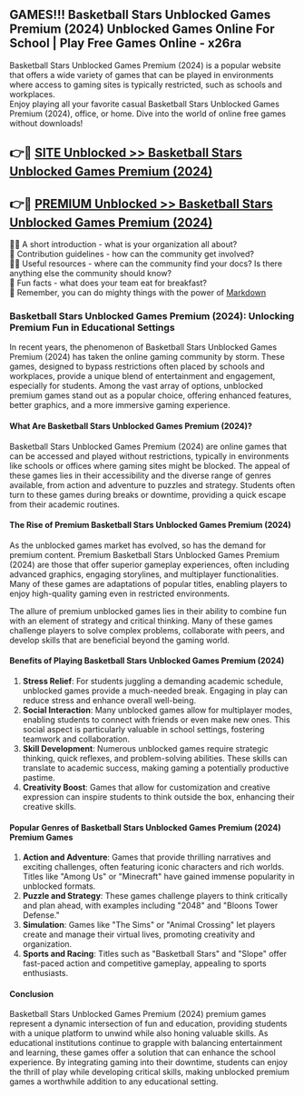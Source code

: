 ## GAMES!!! Basketball Stars Unblocked Games Premium (2024) Unblocked Games Online For School | Play Free Games Online - x26ra

Basketball Stars Unblocked Games Premium (2024) is a popular website that offers a wide variety of games that can be played in environments where access to gaming sites is typically restricted, such as schools and workplaces.  
Enjoy playing all your favorite casual Basketball Stars Unblocked Games Premium (2024), office, or home. Dive into the world of online free games without downloads!

## 👉🔴 [SITE Unblocked >> Basketball Stars Unblocked Games Premium (2024)](http://freeplayer.one?title=Basketball_Stars_Unblocked_Games_Premium_(2024)&ref=02)

## 👉🔴 [PREMIUM Unblocked >> Basketball Stars Unblocked Games Premium (2024)](http://freeplayer.one?title=Basketball_Stars_Unblocked_Games_Premium_(2024)&ref=02)

🙋‍♀️ A short introduction - what is your organization all about?  
🌈 Contribution guidelines - how can the community get involved?  
👩‍💻 Useful resources - where can the community find your docs? Is there anything else the community should know?  
🍿 Fun facts - what does your team eat for breakfast?  
🧙 Remember, you can do mighty things with the power of [Markdown](https://docs.github.com/github/writing-on-github/getting-started-with-writing-and-formatting-on-github/basic-writing-and-formatting-syntax)

### Basketball Stars Unblocked Games Premium (2024): Unlocking Premium Fun in Educational Settings

In recent years, the phenomenon of Basketball Stars Unblocked Games Premium (2024) has taken the online gaming community by storm. These games, designed to bypass restrictions often placed by schools and workplaces, provide a unique blend of entertainment and engagement, especially for students. Among the vast array of options, unblocked premium games stand out as a popular choice, offering enhanced features, better graphics, and a more immersive gaming experience.

#### What Are Basketball Stars Unblocked Games Premium (2024)?

Basketball Stars Unblocked Games Premium (2024) are online games that can be accessed and played without restrictions, typically in environments like schools or offices where gaming sites might be blocked. The appeal of these games lies in their accessibility and the diverse range of genres available, from action and adventure to puzzles and strategy. Students often turn to these games during breaks or downtime, providing a quick escape from their academic routines.

#### The Rise of Premium Basketball Stars Unblocked Games Premium (2024)

As the unblocked games market has evolved, so has the demand for premium content. Premium Basketball Stars Unblocked Games Premium (2024) are those that offer superior gameplay experiences, often including advanced graphics, engaging storylines, and multiplayer functionalities. Many of these games are adaptations of popular titles, enabling players to enjoy high-quality gaming even in restricted environments.

The allure of premium unblocked games lies in their ability to combine fun with an element of strategy and critical thinking. Many of these games challenge players to solve complex problems, collaborate with peers, and develop skills that are beneficial beyond the gaming world.

#### Benefits of Playing Basketball Stars Unblocked Games Premium (2024)

1.  **Stress Relief**: For students juggling a demanding academic schedule, unblocked games provide a much-needed break. Engaging in play can reduce stress and enhance overall well-being.
2.  **Social Interaction**: Many unblocked games allow for multiplayer modes, enabling students to connect with friends or even make new ones. This social aspect is particularly valuable in school settings, fostering teamwork and collaboration.
3.  **Skill Development**: Numerous unblocked games require strategic thinking, quick reflexes, and problem-solving abilities. These skills can translate to academic success, making gaming a potentially productive pastime.
4.  **Creativity Boost**: Games that allow for customization and creative expression can inspire students to think outside the box, enhancing their creative skills.

#### Popular Genres of Basketball Stars Unblocked Games Premium (2024) Premium Games

1.  **Action and Adventure**: Games that provide thrilling narratives and exciting challenges, often featuring iconic characters and rich worlds. Titles like "Among Us" or "Minecraft" have gained immense popularity in unblocked formats.
2.  **Puzzle and Strategy**: These games challenge players to think critically and plan ahead, with examples including "2048" and "Bloons Tower Defense."
3.  **Simulation**: Games like "The Sims" or "Animal Crossing" let players create and manage their virtual lives, promoting creativity and organization.
4.  **Sports and Racing**: Titles such as "Basketball Stars" and "Slope" offer fast-paced action and competitive gameplay, appealing to sports enthusiasts.

#### Conclusion

Basketball Stars Unblocked Games Premium (2024) premium games represent a dynamic intersection of fun and education, providing students with a unique platform to unwind while also honing valuable skills. As educational institutions continue to grapple with balancing entertainment and learning, these games offer a solution that can enhance the school experience. By integrating gaming into their downtime, students can enjoy the thrill of play while developing critical skills, making unblocked premium games a worthwhile addition to any educational setting.